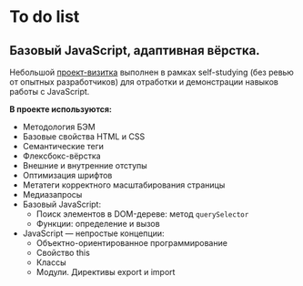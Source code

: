 # To do list
## Базовый JavaScript, адаптивная вёрстка.

Небольшой [проект-визитка]() выполнен в рамках self-studying (без ревью от опытных разработчиков) для отработки и демонстрации навыков работы с JavaScript.

**В проекте используются:**
* Методология БЭМ
* Базовые свойства HTML и CSS
* Семантические теги
* Флексбокс-вёрстка
* Внешние и внутренние отступы
* Оптимизация шрифтов
* Метатеги корректного масштабирования страницы
* Медиазапросы
* Базовый JavaScript:
    * Поиск элементов в DOM-дереве: метод `querySelector`
    * Функции: определение и вызов
* JavaScript — непростые концепции:
    * Объектно-ориентированное программирование
    * Свойство this
    * Классы
    * Модули. Директивы export и import
